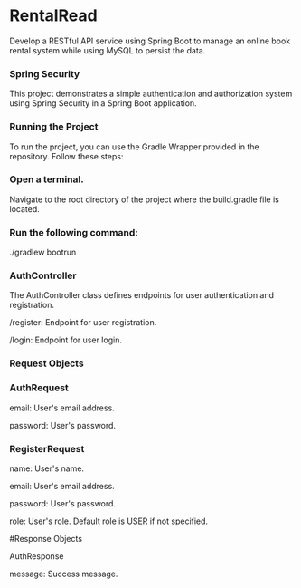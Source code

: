 # RentalRead
Develop a RESTful API service using Spring Boot to manage an online book rental system while using MySQL to persist the data.

### Spring Security 
This project demonstrates a simple authentication and authorization system using Spring Security in a Spring Boot application.

### Running the Project
To run the project, you can use the Gradle Wrapper provided in the repository. Follow these steps:


### Open a terminal.


Navigate to the root directory of the project where the build.gradle file is located.


### Run the following command:
./gradlew bootrun



### AuthController
The AuthController class defines endpoints for user authentication and registration.


/register: Endpoint for user registration.

/login: Endpoint for user login.


### Request Objects

### AuthRequest


email: User's email address.

password: User's password.


### RegisterRequest


name: User's name.

email: User's email address.

password: User's password.

role: User's role. Default role is USER if not specified.


#Response Objects

AuthResponse


message: Success message.
